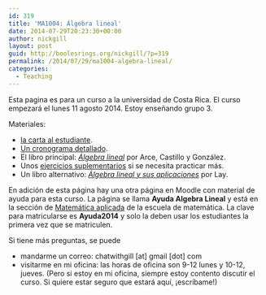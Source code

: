 ```yaml
---
id: 319
title: 'MA1004: Álgebra lineal'
date: 2014-07-29T20:23:30+00:00
author: nickgill
layout: post
guid: http://boolesrings.org/nickgill/?p=319
permalink: /2014/07/29/ma1004-algebra-lineal/
categories:
  - Teaching
---
```

Esta pagina es para un curso a la universidad de Costa Rica. El curso empezará el lunes 11 agosto 2014. Estoy enseñando grupo 3.

Materiales:

  * [la carta al estudiante](http://boolesrings.org/nickgill/files/2014/07/CartaEstudianteMA1004.pdf). 
  * [Un cronograma detallado](http://boolesrings.org/nickgill/files/2014/07/Cronograma-detallado-MA1004-UCR.pdf). 
  * El libro principal: [_Álgebra lineal_](http://boolesrings.org/nickgill/files/2014/07/libro-algebra-lineal.pdf) por Arce, Castillo y González. 
  * Unos [ejercicios suplementarios](http://boolesrings.org/nickgill/files/2014/07/EjerciciosAlgebraLineal-Fonseca.pdf) si se necesita practicar más. 
  * Un libro alternativo: [_Álgebra lineal y sus aplicaciones_](http://boolesrings.org/nickgill/files/2014/07/Algebra-Lineal-y-sus-Aplicaciones-3ra-Edición-David-C.-Lay.pdf) por Lay. </ul> 

En adición de esta página hay una otra página en Moodle con material de ayuda para esta curso. La página se llama **Ayuda Algebra Lineal** y está en la sección de [Matemática aplicada](http://moodlenew.emate.ucr.ac.cr/course/view.php?id=63) de la escuela de matemática. La clave para matricularse es **Ayuda2014** y solo la deben usar los estudiantes la primera vez que se matriculen.
                    
Si tiene más preguntas, se puede

 * mandarme un correo: chatwithgill [at] gmail [dot] com 
 * visitarme en mi oficina: las horas de oficina son 9-12 lunes y 10-12, jueves. (Pero si estoy en mi oficina, siempre estoy contento discutir el curso. Si quiere estar seguro que estará aquí, ¡escríbame!)
